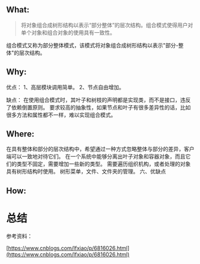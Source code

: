 ## What:
>将对象组合成树形结构以表示“部分整体”的层次结构。组合模式使得用户对单个对象和组合对象的使用具有一致性。

组合模式又称为部分整体模式，该模式将对象组合成树形结构以表示"部分-整体"的层次结构。

## Why:
优点：
1、高层模块调用简单。
2、节点自由增加。

缺点：
在使用组合模式时，其叶子和树枝的声明都是实现类，而不是接口，违反了依赖倒置原则。
要求较高的抽象性，如果节点和叶子有很多差异性的话，比如很多方法和属性都不一样，难以实现组合模式。
## Where:
在具有整体和部分的层次结构中，希望通过一种方式忽略整体与部分的差异，客户端可以一致地对待它们。
在一个系统中能够分离出叶子对象和容器对象，而且它们的类型不固定，需要增加一些新的类型。
需要遍历组织机构，或者处理的对象具有树形结构时使用。
树形菜单，文件、文件夹的管理。
六、优缺点
## How:



# 总结


参考资料：

[https://www.cnblogs.com/lfxiao/p/6816026.html](https://www.cnblogs.com/lfxiao/p/6816026.html)